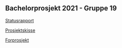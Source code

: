 ## Bachelorprosjekt 2021 - Gruppe 19

[Statusrapport](https://github.com/jespersolbakken/gruppe19bp2021/raw/gh-pages/Filer/Statusrapport.pdf)

[Prosjektskisse](https://github.com/jespersolbakken/gruppe19bp2021/raw/gh-pages/Filer/Prosjektskisse.pdf)

[Forprosjekt]()
